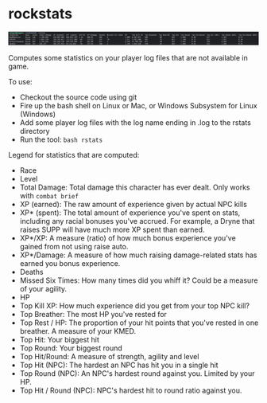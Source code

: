 # rockstats

![](rstats.png)

Computes some statistics on your player log files that are not available in game.

To use:
* Checkout the source code using git
* Fire up the bash shell on Linux or Mac, or Windows Subsystem for Linux (Windows)
* Add some player log files with the log name ending in .log to the rstats directory
* Run the tool: `bash rstats`

Legend for statistics that are computed:
* Race
* Level
* Total Damage: Total damage this character has ever dealt. Only works with `combat brief`
* XP (earned): The raw amount of experience given by actual NPC kills
* XP* (spent): The total amount of experience you've spent on stats, including any racial bonuses you've accrued. For example, a Dryne that raises SUPP will have much more XP spent than earned.
* XP*/XP: A measure (ratio) of how much bonus experience you've gained from not using raise auto.
* XP*/Damage: A measure of how much raising damage-related stats has earned you bonus experience.
* Deaths
* Missed Six Times: How many times did you whiff it? Could be a measure of your agility.
* HP
* Top Kill XP: How much experience did you get from your top NPC kill?
* Top Breather: The most HP you've rested for
* Top Rest / HP: The proportion of your hit points that you've rested in one breather. A measure of your KMED.
* Top Hit: Your biggest hit
* Top Round: Your biggest round
* Top Hit/Round: A measure of strength, agility and level
* Top Hit (NPC): The hardest an NPC has hit you in a single hit
* Top Round (NPC): An NPC's hardest round against you. Limited by your HP.
* Top Hit / Round (NPC): NPC's hardest hit to round ratio against you.

